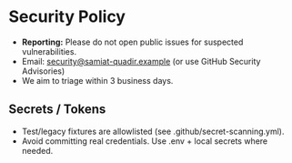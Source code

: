 # Security Policy

- **Reporting:** Please do not open public issues for suspected vulnerabilities.
- Email: security@samiat-quadir.example (or use GitHub Security Advisories)
- We aim to triage within 3 business days.

## Secrets / Tokens
- Test/legacy fixtures are allowlisted (see .github/secret-scanning.yml).
- Avoid committing real credentials. Use .env + local secrets where needed.